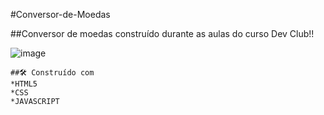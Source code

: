 #Conversor-de-Moedas

##Conversor de moedas construído durante as aulas do curso Dev Club!!

![image](https://github.com/Thiagohpaes/Conversor-de-Moedas/assets/73676802/035e21c9-be67-451c-b700-b4ffe969d663)

```
##🛠️ Construído com
*HTML5
*CSS
*JAVASCRIPT
